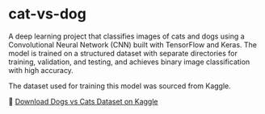 # cat-vs-dog
A deep learning project that classifies images of cats and dogs using a Convolutional Neural Network (CNN) built with TensorFlow and Keras. The model is trained on a structured dataset with separate directories for training, validation, and testing, and achieves binary image classification with high accuracy.



The dataset used for training this model was sourced from Kaggle.

🔗 [Download Dogs vs Cats Dataset on Kaggle](https://www.kaggle.com/datasets/salader/dogs-vs-cats)
